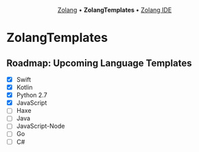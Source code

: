 <p align="center">
  <a href="https://github.com/Zolang/Zolang">Zolang</a> &bull;
  <b> ZolangTemplates </b> &bull;
  <a href="https://github.com/Zolang/ZolangIDE">Zolang IDE</a>
</p>

# ZolangTemplates

## Roadmap: Upcoming Language Templates

- [X] Swift
- [X] Kotlin
- [X] Python 2.7
- [X] JavaScript
- [ ] Haxe
- [ ] Java
- [ ] JavaScript-Node
- [ ] Go
- [ ] C#
